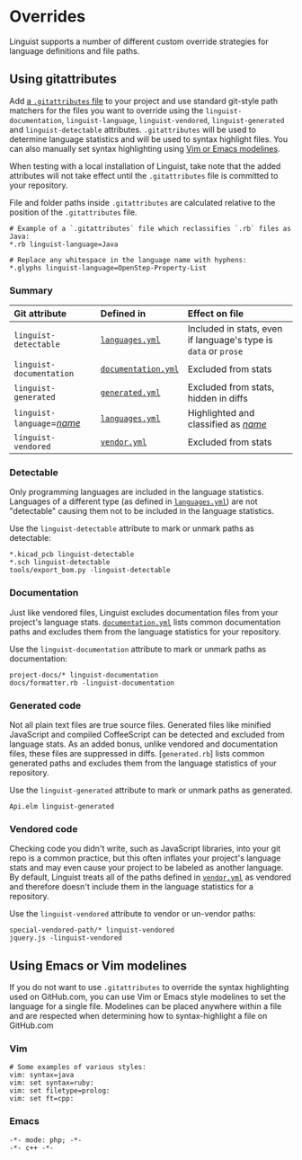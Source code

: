# Overrides

Linguist supports a number of different custom override strategies for language definitions and file paths.

## Using gitattributes

Add [a `.gitattributes` file](https://git-scm.com/docs/gitattributes) to your project and use standard git-style path matchers for the files you want to override using the `linguist-documentation`, `linguist-language`, `linguist-vendored`, `linguist-generated`  and `linguist-detectable` attributes.
`.gitattributes` will be used to determine language statistics and will be used to syntax highlight files.
You can also manually set syntax highlighting using [Vim or Emacs modelines](#using-emacs-or-vim-modelines).

When testing with a local installation of Linguist, take note that the added attributes will not take effect until the `.gitattributes` file is committed to your repository.

File and folder paths inside `.gitattributes` are calculated relative to the position of the `.gitattributes` file.

```gitattributes
# Example of a `.gitattributes` file which reclassifies `.rb` files as Java:
*.rb linguist-language=Java

# Replace any whitespace in the language name with hyphens:
*.glyphs linguist-language=OpenStep-Property-List
```

### Summary

<!------------------------------------------------------------------------------------------------------------------------------------------->
 | Git attribute                                  | Defined in            | Effect on file                                                  |
 |:-----------------------------------------------|:----------------------|:----------------------------------------------------------------|
 | `linguist-detectable`                          | [`languages.yml`]     | Included in stats, even if language's type is `data` or `prose` |
 | `linguist-documentation`                       | [`documentation.yml`] | Excluded from stats                                             |
 | `linguist-generated`                           | [`generated.yml`]     | Excluded from stats, hidden in diffs                            |
 | `linguist-language`=<var><ins>name</ins></var> | [`languages.yml`]     | Highlighted and classified as <var><ins>name</ins></var>        |
 | `linguist-vendored`                            | [`vendor.yml`]        | Excluded from stats                                             |
<!------------------------------------------------------------------------------------------------------------------------------------------->

### Detectable

Only programming languages are included in the language statistics.
Languages of a different type (as defined in [`languages.yml`]) are not "detectable" causing them not to be included in the language statistics.

Use the `linguist-detectable` attribute to mark or unmark paths as detectable:

```gitattributes
*.kicad_pcb linguist-detectable
*.sch linguist-detectable
tools/export_bom.py -linguist-detectable
```

### Documentation

Just like vendored files, Linguist excludes documentation files from your project's language stats.
[`documentation.yml`] lists common documentation paths and excludes them from the language statistics for your repository.

Use the `linguist-documentation` attribute to mark or unmark paths as documentation:

```gitattributes
project-docs/* linguist-documentation
docs/formatter.rb -linguist-documentation
```

### Generated code

Not all plain text files are true source files.
Generated files like minified JavaScript and compiled CoffeeScript can be detected and excluded from language stats.
As an added bonus, unlike vendored and documentation files, these files are suppressed in diffs.
[`generated.rb`] lists common generated paths and excludes them from the language statistics of your repository.

Use the `linguist-generated` attribute to mark or unmark paths as generated.

```gitattributes
Api.elm linguist-generated
```

### Vendored code

Checking code you didn't write, such as JavaScript libraries, into your git repo is a common practice, but this often inflates your project's language stats and may even cause your project to be labeled as another language.
By default, Linguist treats all of the paths defined in [`vendor.yml`] as vendored and therefore doesn't include them in the language statistics for a repository.

Use the `linguist-vendored` attribute to vendor or un-vendor paths:

```gitattributes
special-vendored-path/* linguist-vendored
jquery.js -linguist-vendored
```

## Using Emacs or Vim modelines

If you do not want to use `.gitattributes` to override the syntax highlighting used on GitHub.com, you can use Vim or Emacs style modelines to set the language for a single file.
Modelines can be placed anywhere within a file and are respected when determining how to syntax-highlight a file on GitHub.com

### Vim
```
# Some examples of various styles:
vim: syntax=java
vim: set syntax=ruby:
vim: set filetype=prolog:
vim: set ft=cpp:
```

### Emacs
```
-*- mode: php; -*-
-*- c++ -*-
```

[`documentation.yml`]: lib/linguist/documentation.yml
[`languages.yml`]:     lib/linguist/languages.yml
[`generated.yml`]:     lib/linguist/generated.yml
[`vendor.yml`]:        lib/linguist/vendor.yml
